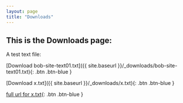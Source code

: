 ```yaml
---
layout: page
title: "Downloads"
---
```


## This is the Downloads page:

A test text file:


<!-- #[Download File Name](/downloads/bob-site-text01.txt){: .btn .btn-blue } -->

<!-- [bob-site-text01.txt](https://bobkoto.github.io/bob-site/_downloads/bob-site-text01.txt){: .btn .btn-blue } -->


[Download bob-site-text01.txt]({{ site.baseurl }}/_downloads/bob-site-text01.txt){: .btn .btn-blue }



[Download x.txt]({{ site.baseurl }}/_downloads/x.txt){: .btn .btn-blue }


[full url for x.txt](https://bobkoto.github.io/bob-site/_downloads/x.txt){: .btn .btn-blue } 
